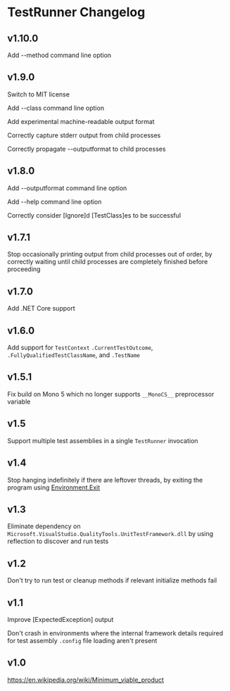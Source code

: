 TestRunner Changelog
====================


v1.10.0
-------

Add --method command line option


v1.9.0
------

Switch to MIT license

Add --class command line option

Add experimental machine-readable output format

Correctly capture stderr output from child processes

Correctly propagate --outputformat to child processes


v1.8.0
------

Add --outputformat command line option

Add --help command line option

Correctly consider \[Ignore\]d \[TestClass\]es to be successful


v1.7.1
------

Stop occasionally printing output from child processes out of order, by
correctly waiting until child processes are completely finished before
proceeding


v1.7.0
------

Add .NET Core support


v1.6.0
------

Add support for `TestContext` `.CurrentTestOutcome`,
`.FullyQualifiedTestClassName`, and `.TestName`


v1.5.1
------

Fix build on Mono 5 which no longer supports `__MonoCS__` preprocessor
variable


v1.5
----

Support multiple test assemblies in a single `TestRunner` invocation


v1.4
----

Stop hanging indefinitely if there are leftover threads, by exiting the
program using
[Environment.Exit](https://msdn.microsoft.com/en-us/library/system.environment.exit.aspx)


v1.3
----

Eliminate dependency on
`Microsoft.VisualStudio.QualityTools.UnitTestFramework.dll` by using
reflection to discover and run tests


v1.2
----

Don't try to run test or cleanup methods if relevant initialize methods fail


v1.1
----

Improve \[ExpectedException\] output

Don't crash in environments where the internal framework details required for
test assembly `.config` file loading aren't present


v1.0
----

<https://en.wikipedia.org/wiki/Minimum_viable_product>
